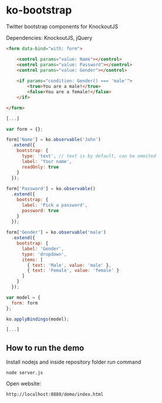 # ko-bootstrap
Twitter bootstrap components for KnockoutJS

Dependencies:
KnockoutJS, jQuery

```html
<form data-bind="with: form">

    <control params="value: Name"></control>
    <control params="value: Password"></control>
    <control params="value: Gender"></control>
  
    <if params="condition: Gender() === 'male'">
        <true>You are a male!</true>
        <false>You are a female!</false>
    </if>

</form>
```

```javascript
[...]

var form = {};

form['Name'] = ko.observable('John')
  .extend({
    bootstrap: {
      type: 'text', // text is by default, can be ommited
      label: 'Your name',
      readOnly: true
    }
  });
  
form['Password'] = ko.observable()
  .extend({
    bootstrap: {
      label: 'Pick a password',
      password: true
    }
  });
  
form['Gender'] = ko.observable('male')
  .extend({
    bootstrap: {
      label: 'Gender',
      type: 'dropdown',
      items: [
        { text: 'Male', value: 'male' },
        { text: 'Female', value: 'female' }
      ]
    }
  });  

var model = {
  form: form
};

ko.applyBindings(model);

[...]
```

## How to run the demo
Install nodejs and inside repository folder run command
```
node server.js
```
Open website:
```
http://localhost:8888/demo/index.html
```
